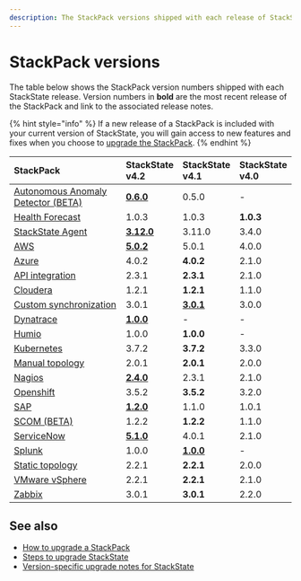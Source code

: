 ```yaml
---
description: The StackPack versions shipped with each release of StackState.
---
```


# StackPack versions

The table below shows the StackPack version numbers shipped with each StackState release. Version numbers in **bold** are the most recent release of the StackPack and link to the associated release notes.

{% hint style="info" %}
If a new release of a StackPack is included with your current version of StackState, you will gain access to new features and fixes when you choose to [upgrade the StackPack](/stackpacks/about-stackpacks.md#upgrade-a-stackpack). 
{% endhint %}

| StackPack | StackState<br />v4.2 | StackState<br />v4.1 | StackState<br />v4.0 |
|:---|:---|:---|:---|
| [Autonomous Anomaly Detector (BETA)](/stackpacks/add-ons/aad.md) | [**0.6.0**](/stackpacks/add-ons/aad.md#release-notes) | 0.5.0 | - |
| [Health Forecast](/stackpacks/add-ons/health-forecast.md) | 1.0.3 | 1.0.3 | **1.0.3** |
| [StackState Agent](/stackpacks/integrations/agent.md) | [**3.12.0**](/stackpacks/integrations/agent.md#release-notes) | 3.11.0 | 3.4.0 |
| [AWS](/stackpacks/integrations/aws.md) | [**5.0.2**](/stackpacks/integrations/aws.md#release-notes) | 5.0.1 | 4.0.0 |
| [Azure](/stackpacks/integrations/azure.md) | 4.0.2 | **4.0.2** | 2.1.0 |
| [API integration](/stackpacks/integrations/api-integration.md) | 2.3.1 | **2.3.1** | 2.1.0 |
| [Cloudera](/stackpacks/integrations/cloudera.md) | 1.2.1 | **1.2.1** | 1.1.0 |
| [Custom synchronization](/stackpacks/integrations/customsync.md) | 3.0.1 | [**3.0.1**](https://github.com/StackVista/stackpack-autosync/blob/master/RELEASE.md) | 3.0.0 |
| [Dynatrace](/stackpacks/integrations/dynatrace.md) | [**1.0.0**](/stackpacks/integrations/dynatrace.md#release-notes) | - | - |
| [Humio](/stackpacks/integrations/humio.md) | 1.0.0 | **1.0.0** | - |
| [Kubernetes](/stackpacks/integrations/kubernetes.md) | 3.7.2 | **3.7.2** | 3.3.0 |
| [Manual topology](/stackpacks/integrations/manualtopo.md) | 2.0.1 | **2.0.1** | 2.0.0 |
| [Nagios](/stackpacks/integrations/nagios.md) | [**2.4.0**](/stackpacks/integrations/nagios.md#release-notes) | 2.3.1 | 2.1.0 |
| [Openshift](/stackpacks/integrations/openshift.md) | 3.5.2 | **3.5.2** | 3.2.0 |
| [SAP](/stackpacks/integrations/sap.md) | [**1.2.0**](https://github.com/StackVista/stackpack-sap/blob/master/src/main/stackpack/resources/RELEASE.md) | 1.1.0 | 1.0.1 |
| [SCOM (BETA)](/stackpacks/integrations/scom.md) | 1.2.2 | **1.2.2** | 1.1.0 |
| [ServiceNow](/stackpacks/integrations/servicenow.md) | [**5.1.0**](/stackpacks/integrations/servicenow.md#release-notes) | 4.0.1 | 2.1.0 |
| [Splunk](/stackpacks/integrations/splunk/README.md) | 1.0.0 | [**1.0.0**](https://github.com/StackVista/stackpack-splunk/blob/master/RELEASE.md) | - |
| [Static topology](/stackpacks/integrations/static_topology.md) | 2.2.1| **2.2.1** | 2.0.0 |
| [VMware vSphere](/stackpacks/integrations/vsphere.md) | 2.2.1 | **2.2.1** | 2.1.0 |
| [Zabbix](/stackpacks/integrations/zabbix.md) | 3.0.1 | **3.0.1** | 2.2.0 |

## See also

- [How to upgrade a StackPack](/stackpacks/about-stackpacks.md#upgrade-a-stackpack)
- [Steps to upgrade StackState](/setup/upgrade-stackstate/steps-to-upgrade.md)
- [Version-specific upgrade notes for StackState](/setup/upgrade-stackstate/version-specific-upgrade-instructions.md)
